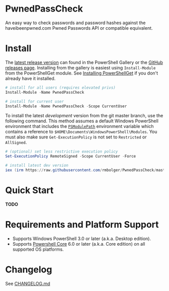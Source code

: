 # PwnedPassCheck

An easy way to check passwords and password hashes against the haveibeenpwned.com Pwned Passwords API or compatible equivalent.

# Install

The [latest release version](https://www.powershellgallery.com/packages/PwnedPassCheck) can found in the PowerShell Gallery or the [GitHub releases page](https://github.com/rmbolger/PwnedPassCheck/releases). Installing from the gallery is easiest using `Install-Module` from the PowerShellGet module. See [Installing PowerShellGet](https://docs.microsoft.com/en-us/powershell/gallery/installing-psget) if you don't already have it installed.

```powershell
# install for all users (requires elevated privs)
Install-Module -Name PwnedPassCheck

# install for current user
Install-Module -Name PwnedPassCheck -Scope CurrentUser
```

To install the latest *development* version from the git master branch, use the following command. This method assumes a default Windows PowerShell environment that includes the [`PSModulePath`](https://msdn.microsoft.com/en-us/library/dd878326.aspx) environment variable which contains a reference to `$HOME\Documents\WindowsPowerShell\Modules`. You must also make sure `Get-ExecutionPolicy` is not set to `Restricted` or `AllSigned`.

```powershell
# (optional) set less restrictive execution policy
Set-ExecutionPolicy RemoteSigned -Scope CurrentUser -Force

# install latest dev version
iex (irm https://raw.githubusercontent.com/rmbolger/PwnedPassCheck/master/instdev.ps1)
```


# Quick Start

**TODO**

# Requirements and Platform Support

* Supports Windows PowerShell 3.0 or later (a.k.a. Desktop edition).
* Supports [Powershell Core](https://github.com/PowerShell/PowerShell) 6.0 or later (a.k.a. Core edition) on all supported OS platforms.

# Changelog

See [CHANGELOG.md](/CHANGELOG.md)
